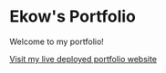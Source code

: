 # Ekow's Portfolio

Welcome to my portfolio!

[Visit my live deployed portfolio website](https://benevolent-chebakia-894c1a.netlify.app/)
